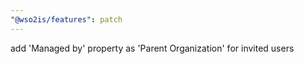 ```yaml
---
"@wso2is/features": patch
---
```


add 'Managed by' property as 'Parent Organization' for invited users
